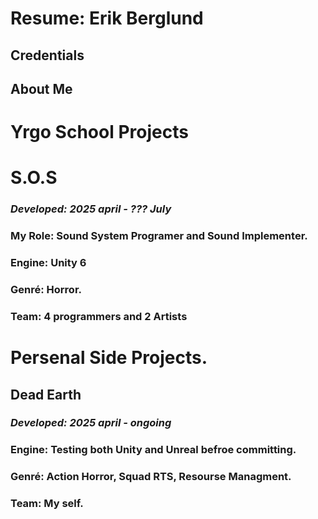 # Resume: Erik Berglund
## Credentials
## About Me

# Yrgo School Projects
# S.O.S
### *Developed: 2025 april - ??? July*
### My Role: Sound System Programer and Sound Implementer.
### Engine: Unity 6
### Genré: Horror.
### Team: 4 programmers and 2 Artists

# Persenal Side Projects.
## Dead Earth
### *Developed: 2025 april - ongoing*
### Engine: Testing both Unity and Unreal befroe committing.
### Genré: Action Horror, Squad RTS, Resourse Managment.
### Team: My self.
